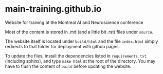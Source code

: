 # main-training.github.io
Website for training at the Montreal AI and Neuroscience conference

Most of the content is stored in .md (and a little bit .rst) files under `source`.

The website itself is located under `build/html` and the file `index.html` simply redirects to that folder for deployment with github pages.

To update the files, install the dependencies listed in `requirements.txt` (including sphinx), and type `make html` at the root of the directory. You may have to flush the content of `build` before updating the website.
